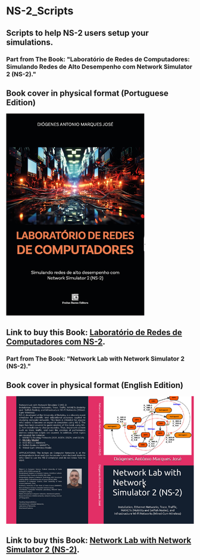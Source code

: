 # NS-2_Scripts
## Scripts to help NS-2 users setup your simulations.
### Part from The Book: "Laboratório de Redes de Computadores: Simulando Redes de Alto Desempenho com Network Simulator 2 (NS-2)."
## Book cover in physical format (Portuguese Edition)
![alt text](https://github.com/dioxfile/NS-2_Scripts/blob/master/book-cover.png)
## Link to buy this Book: [Laboratório de Redes de Computadores com NS-2](https://www.freitasbastos.com.br/laboratorio-de-redes-de-computadores-5219669).

### Part from The Book: "Network Lab with Network Simulator 2 (NS-2)."
## Book cover in physical format (English Edition)
![alt text](https://github.com/dioxfile/NS-2_Scripts/blob/master/Boo-ING-Bro.jpeg)
## Link to buy this Book: [Network Lab with Network Simulator 2 (NS-2)](https://www.amazon.com/dp/B0DC49FBSF).
